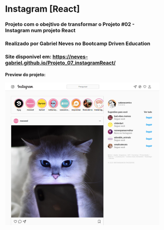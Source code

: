 # Instagram [React]

### Projeto com o obejtivo de transformar o Projeto #02 - Instagram num projeto React
 
### Realizado por Gabriel Neves no Bootcamp Driven Education

### Site disponivel em: https://neves-gabriel.github.io/Projeto_07_instagramReact/

#### Preview do projeto:
![Preview do projeto](public/assets/img/preview.png)
